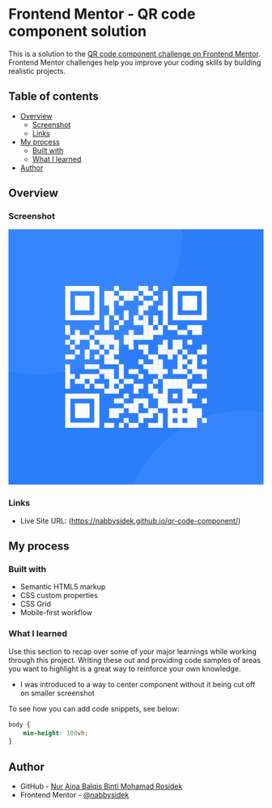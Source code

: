 # Frontend Mentor - QR code component solution

This is a solution to the [QR code component challenge on Frontend Mentor](https://www.frontendmentor.io/challenges/qr-code-component-iux_sIO_H). Frontend Mentor challenges help you improve your coding skills by building realistic projects.

## Table of contents

- [Overview](#overview)
  - [Screenshot](#screenshot)
  - [Links](#links)
- [My process](#my-process)
  - [Built with](#built-with)
  - [What I learned](#what-i-learned)
- [Author](#author)


## Overview

### Screenshot

![](images/image-qr-code.png)

### Links

- Live Site URL: (https://nabbysidek.github.io/qr-code-component/)

## My process

### Built with

- Semantic HTML5 markup
- CSS custom properties
- CSS Grid
- Mobile-first workflow

### What I learned

Use this section to recap over some of your major learnings while working through this project. Writing these out and providing code samples of areas you want to highlight is a great way to reinforce your own knowledge.

- I was introduced to a way to center component without it being cut off on smaller screenshot


To see how you can add code snippets, see below:

```css
body {
    min-height: 100vh;
}
```

## Author

- GitHub - [Nur Aina Balqis Binti Mohamad Rosidek](https://github.com/nabbysidek)
- Frontend Mentor - [@nabbysidek](https://www.frontendmentor.io/profile/nabbysidek)
